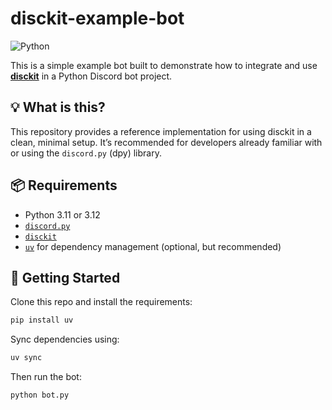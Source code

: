 # disckit-example-bot

![Python](https://img.shields.io/badge/Python-3.11%20%7C%203.12-blue)

This is a simple example bot built to demonstrate how to integrate and use **[disckit](https://pypi.org/project/disckit/)** in a Python Discord bot project.

## 💡 What is this?

This repository provides a reference implementation for using disckit in a clean, minimal setup. It’s recommended for developers already familiar with or using the `discord.py` (dpy) library.

## 📦 Requirements

* Python 3.11 or 3.12
* [`discord.py`](https://pypi.org/project/discord.py/)
* [`disckit`](https://pypi.org/project/disckit/)
* [`uv`](https://pypi.org/project/uv/) for dependency management (optional, but recommended)

## 🚀 Getting Started

Clone this repo and install the requirements:

```bash
pip install uv
```

Sync dependencies using:

```bash
uv sync
```

Then run the bot:

```bash
python bot.py
```
